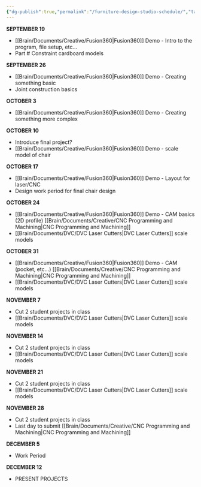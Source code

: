 ```yaml
---
{"dg-publish":true,"permalink":"/furniture-design-studio-schedule/","tags":["gardenEntry"]}
---
```



**SEPTEMBER 19**
- [[Brain/Documents/Creative/Fusion360\|Fusion360]] Demo - Intro to the program, file setup, etc...
- Part # Constraint cardboard models

**SEPTEMBER 26**
- [[Brain/Documents/Creative/Fusion360\|Fusion360]] Demo - Creating something basic
- Joint construction basics


**OCTOBER 3**
- [[Brain/Documents/Creative/Fusion360\|Fusion360]] Demo - Creating something more complex



**OCTOBER 10**
- Introduce final project?
- [[Brain/Documents/Creative/Fusion360\|Fusion360]] Demo - scale model of chair


**OCTOBER 17**
- [[Brain/Documents/Creative/Fusion360\|Fusion360]] Demo - Layout for laser/CNC
- Design work period for final chair design


**OCTOBER 24**
- [[Brain/Documents/Creative/Fusion360\|Fusion360]] Demo - CAM basics (2D profile) [[Brain/Documents/Creative/CNC Programming and Machining\|CNC Programming and Machining]]
- [[Brain/Documents/DVC/DVC Laser Cutters\|DVC Laser Cutters]] scale models


**OCTOBER 31**
- [[Brain/Documents/Creative/Fusion360\|Fusion360]] Demo - CAM (pocket, etc...) [[Brain/Documents/Creative/CNC Programming and Machining\|CNC Programming and Machining]]
- [[Brain/Documents/DVC/DVC Laser Cutters\|DVC Laser Cutters]] scale models


**NOVEMBER 7**
- Cut 2 student projects in class
- [[Brain/Documents/DVC/DVC Laser Cutters\|DVC Laser Cutters]] scale models


**NOVEMBER 14**
- Cut 2 student projects in class
- [[Brain/Documents/DVC/DVC Laser Cutters\|DVC Laser Cutters]] scale models


**NOVEMBER 21**
- Cut 2 student projects in class
- [[Brain/Documents/DVC/DVC Laser Cutters\|DVC Laser Cutters]] scale models


**NOVEMBER 28**
- Cut 2 student projects in class
- Last day to submit [[Brain/Documents/Creative/CNC Programming and Machining\|CNC Programming and Machining]]


**DECEMBER 5**
- Work Period


**DECEMBER 12**
- PRESENT PROJECTS